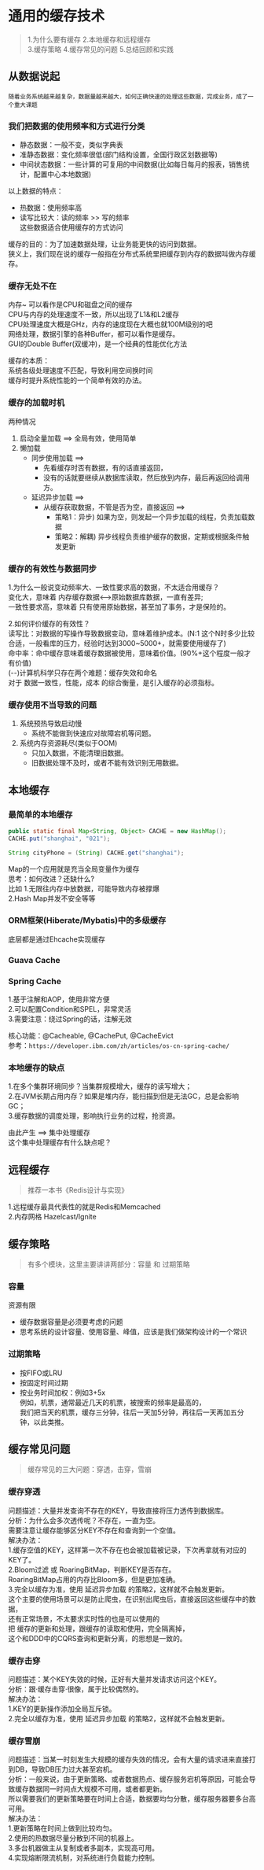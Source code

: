 # 通用的缓存技术

> 1.为什么要有缓存 2.本地缓存和远程缓存  
> 3.缓存策略 4.缓存常见的问题 5.总结回顾和实践  

## 从数据说起
```text
随着业务系统越来越复杂，数据量越来越大，如何正确快速的处理这些数据，完成业务，成了一个重大课题
```

### 我们把数据的使用频率和方式进行分类    
- 静态数据：一般不变，类似字典表  
- 准静态数据：变化频率很低(部门结构设置，全国行政区划数据等)  
- 中间状态数据：一些计算的可复用的中间数据(比如每日每月的报表，销售统计，配置中心本地数据)  

以上数据的特点：  
- 热数据：使用频率高
- 读写比较大：读的频率 >> 写的频率   
这些数据适合使用缓存的方式访问

缓存的目的：为了加速数据处理，让业务能更快的访问到数据。  
狭义上，我们现在说的缓存一般指在分布式系统里把缓存到内存的数据叫做内存缓存。  

### 缓存无处不在  
内存~ 可以看作是CPU和磁盘之间的缓存  
CPU与内存的处理速度不一致，所以出现了L1&和L2缓存  
CPU处理速度大概是GHz，内存的速度现在大概也就100M级别的吧  
网络处理，数据引擎的各种Buffer，都可以看作是缓存。  
GUI的Double Buffer(双缓冲)，是一个经典的性能优化方法  

缓存的本质：  
系统各级处理速度不匹配，导致利用空间换时间  
缓存时提升系统性能的一个简单有效的办法。  

### 缓存的加载时机
两种情况    
1. 启动全量加载 ==> 全局有效，使用简单  
2. 懒加载
   - 同步使用加载 ==>  
     - 先看缓存时否有数据，有的话直接返回，    
     - 没有的话就要继续从数据库读取，然后放到内存，最后再返回给调用方。  
   - 延迟异步加载 ==>  
     - 从缓存获取数据，不管是否为空，直接返回 ==>   
       - 策略1：异步) 如果为空，则发起一个异步加载的线程，负责加载数据  
       - 策略2：解耦) 异步线程负责维护缓存的数据，定期或根据条件触发更新  
### 缓存的有效性与数据同步
1.为什么一般说变动频率大、一致性要求高的数据，不太适合用缓存？  
变化大，意味着 内存缓存数据<-->原始数据库数据，一直有差异;  
一致性要求高，意味着 只有使用原始数据，甚至加了事务，才是保险的。  

2.如何评价缓存的有效性？  
读写比：对数据的写操作导致数据变动，意味着维护成本。(N:1 这个N时多少比较合适，一般看库的压力，经验时达到3000~5000+，就需要使用缓存了)  
命中率：命中缓存意味着缓存数据被使用，意味着价值。(90%+这个程度一般才有价值)  
(--)计算机科学只存在两个难题：缓存失效和命名  
对于 数据一致性，性能，成本 的综合衡量，是引入缓存的必须指标。  
### 缓存使用不当导致的问题 
1. 系统预热导致启动慢  
    - 系统不能做到快速应对故障宕机等问题。  
2. 系统内存资源耗尽(类似于OOM)  
    - 只加入数据，不能清理旧数据。  
    - 旧数据处理不及时，或者不能有效识别无用数据。  

## 本地缓存
### 最简单的本地缓存
```java
public static final Map<String, Object> CACHE = new HashMap();
CACHE.put("shanghai", "021");

String cityPhone = (String) CACHE.get("shanghai");
```
Map的一个应用就是充当全局变量作为缓存  
思考：如何改进？还缺什么?  
比如 1.无限往内存中放数据，可能导致内存被撑爆  
    2.Hash Map并发不安全等等 
### ORM框架(Hiberate/Mybatis)中的多级缓存  
底层都是通过Ehcache实现缓存
### Guava Cache

### Spring Cache
1.基于注解和AOP，使用非常方便  
2.可以配置Condition和SPEL，非常灵活  
3.需要注意：绕过Spring的话，注解无效  
   
核心功能：@Cacheable, @CachePut, @CacheEvict  
参考：`https://developer.ibm.com/zh/articles/os-cn-spring-cache/`

### 本地缓存的缺点
1.在多个集群环境同步？当集群规模增大，缓存的读写增大；   
2.在JVM长期占用内存？如果是堆内存，能扫描到但是无法GC，总是会影响GC；     
3.缓存数据的调度处理，影响执行业务的过程，抢资源。   

由此产生 ==> 集中处理缓存  
这个集中处理缓存有什么缺点呢？  

## 远程缓存 
> 推荐一本书《Redis设计与实现》  

1.远程缓存最具代表性的就是Redis和Memcached  
2.内存网格 Hazelcast/Ignite  

## 缓存策略 
> 有多个模块，这里主要讲讲两部分：容量 和 过期策略 

### 容量
资源有限  
- 缓存数据容量是必须要考虑的问题  
- 思考系统的设计容量、使用容量、峰值，应该是我们做架构设计的一个常识  

### 过期策略
- 按FIFO或LRU
- 按固定时间过期
- 按业务时间加权：例如3+5x  
例如，机票，通常最近几天的机票，被搜索的频率是最高的，  
我们把当天的机票，缓存三分钟，往后一天加5分钟，再往后一天再加五分钟，以此类推。  

## 缓存常见问题
> 缓存常见的三大问题：穿透，击穿，雪崩

### 缓存穿透 
问题描述：大量并发查询不存在的KEY，导致直接将压力透传到数据库。  
分析：为什么会多次透传呢？不存在，一直为空。  
需要注意让缓存能够区分KEY不存在和查询到一个空值。  
解决办法：  
1.缓存空值的KEY，这样第一次不存在也会被加载被记录，下次再拿就有对应的KEY了。  
2.Bloom过滤 或 RoaringBitMap，判断KEY是否存在。  
  RoaringBitMap占用的内存比Bloom多，但是更加准确。  
3.完全以缓存为准，使用 延迟异步加载 的策略2，这样就不会触发更新。  
  这个主要的使用场景可以是防止爬虫，在识别出爬虫后，直接返回这些缓存中的数据，  
  还有正常场景，不太要求实时性的也是可以使用的  
  把 缓存的更新和处理，跟缓存的读取和使用，完全隔离掉，  
  这个和DDD中的CQRS查询和更新分离，的思想是一致的。  
  
### 缓存击穿
问题描述：某个KEY失效的时候，正好有大量并发请求访问这个KEY。  
分析：跟·缓存击穿·很像，属于比较偶然的。  
解决办法：  
1.KEY的更新操作添加全局互斥锁。  
2.完全以缓存为准，使用 延迟异步加载 的策略2，这样就不会触发更新。  

### 缓存雪崩 
问题描述：当某一时刻发生大规模的缓存失效的情况，会有大量的请求进来直接打到DB，导致DB压力过大甚至宕机。    
分析：一般来说，由于更新策略、或者数据热点、缓存服务宕机等原因，可能会导致缓存数据同一时间点大规模不可用，或者都更新。  
    所以需要我们的更新策略要在时间上合适，数据要均匀分散，缓存服务器要多台高可用。  
解决办法：  
1.更新策略在时间上做到比较均匀。  
2.使用的热数据尽量分散到不同的机器上。  
3.多台机器做主从复制或者多副本，实现高可用。  
4.实现熔断限流机制，对系统进行负载能力控制。   

